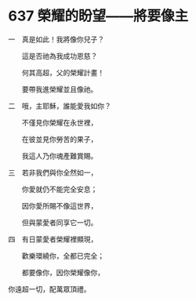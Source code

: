 # 637 榮耀的盼望——將要像主

一　真是如此！我將像你兒子？

　　這是否祂為我成功恩慈？

　　何其高超，父的榮耀計畫！

　　要帶我進榮耀並且像祂。

二　哦，主耶穌，誰能愛我如你？

　　不僅見你榮耀在永世裡，

　　在彼並見你勞苦的果子，

　　我這人乃你魂產難賞賜。

三　若非我們與你全然如一，

　　你愛就仍不能完全安息；

　　因你愛所賜不像這世界，

　　但與蒙愛者同享它一切。

四　有日蒙愛者榮耀裡顯現，

　　歡樂環繞你，全都已完全；

　　都要像你，因你榮耀像你，

你遠超一切，配萬眾頂禮。


